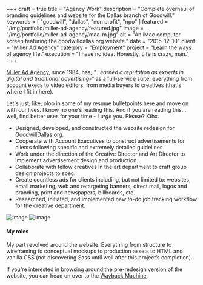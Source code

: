 +++
draft = true
title = "Agency Work"
description = "Complete overhaul of branding guidelines and website for the Dallas branch of Goodwill."
keywords = [ "goodwill", "dallas", "non profit", "npo" ]
featured = "/img/portfolio/miller-ad-agency/featured.jpg"
image = "/img/portfolio/miller-ad-agency/maa-m.jpg"
alt = "An iMac computer screen featuring the goodwilldallas.org website."
date = "2015-12-10"
client = "Miller Ad Agency"
category = "Employment"
project = "Learn the ways of agency life."
execution = "I have no idea. Honestly. Life is crazy, man."
+++

[Miller Ad Agency](http://milleradagency.com), since 1984, has, _"...earned a reputation as experts in digital and traditional advertising-"_ as a full-service suite; everything from account execs to video editors, from media buyers to creatives (that's where I fit in here).

Let's just, like, plop in some of my resume bulletpoints here and move on with our lives. I know no one's reading this. And if you are reading this... well, find better uses for your time - I _urge_ you. Please? Kthx.

- Designed, developed, and constructed the website redesign for GoodwillDallas.org.
- Cooperate with Account Executives to construct advertisements for clients following specific and extremely detailed guidelines.
- Work under the direction of the Creative Director and Art Director to implement advertisement design and production.
- Collaborate with fellow creatives in the art department to craft group design projects to spec.
- Create countless ads for clients including, but not limited to: websites, email marketing, web and retargeting banners, direct mail, logos and branding, print and newspapers, billboards, etc.
- Researched, initiated, and implemented new to-do job tracking workflow for the creative department.

![image](/img/portfolio/goodwill-dallas-website/good-002.jpg)
![image](/img/portfolio/goodwill-dallas-website/good-020.jpg)

#### My roles
My part revolved around the website. Everything from structure to wireframing to conceptual mockups to production assets to HTML and vanilla CSS (not discovering Sass until well after this project’s completion).

If you're interested in browsing around the pre-redesign version of the website, you can head on over to the [Wayback Machine](https://web.archive.org/web/20140110155931/http://goodwilldallas.org/).
